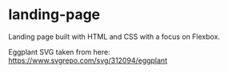 # landing-page
Landing page built with HTML and CSS with a focus on Flexbox.

Eggplant SVG taken from here: https://www.svgrepo.com/svg/312094/eggplant
